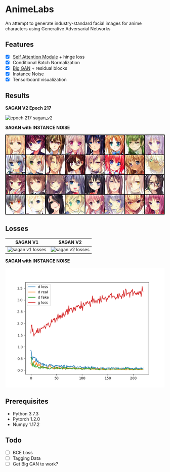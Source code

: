 # AnimeLabs
An attempt to generate industry-standard facial images for anime characters using Generative Adversarial Networks

## Features
- [x] [Self Attention Module](https://arxiv.org/abs/1805.08318) + hinge loss
- [x] Conditional Batch Normalization
- [x] [Big GAN](https://arxiv.org/abs/1809.11096) + residual blocks
- [x] Instance Noise
- [X] Tensorboard visualization

## Results
**SAGAN V2 Epoch 217**  

![epoch 217 sagan_v2](https://github.com/Pie31415/Anime_GAN/blob/master/imgs/Epoch%20217.png)

**SAGAN with INSTANCE NOISE**

![sagan inst noise sample](https://github.com/Pie31415/AnimeLabs/blob/master/imgs/sagan_inst_sample.png)

## Losses

| **SAGAN V1**         | **SAGAN V2** |
| ------------- |:-------------:| 
| ![sagan v1 losses](https://github.com/Pie31415/Anime_GAN/blob/master/imgs/sagan.png)     | ![sagan v2 losses](https://github.com/Pie31415/Anime_GAN/blob/master/imgs/sagan_v2.png)| 

**SAGAN with INSTANCE NOISE**

![sagan inst noise losses](https://github.com/Pie31415/AnimeLabs/blob/master/imgs/sagan_inst.png)

## Prerequisites
- Python 3.7.3
- Pytorch 1.2.0
- Numpy 1.17.2

## Todo
- [ ] BCE Loss
- [ ] Tagging Data
- [ ] Get Big GAN to work?
